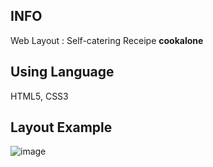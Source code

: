 ## INFO
 Web Layout : Self-catering Receipe **cookalone**

## Using Language
HTML5, CSS3

## Layout Example
![image](https://user-images.githubusercontent.com/74893599/134670630-a1f84baf-aea7-472d-bc37-f89c07e43280.png)

